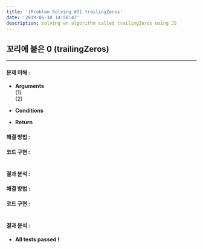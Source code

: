 ```yaml
---
title: '[Problem Solving #3] trailingZeros'
date: '2019-05-10 14:58:47'
description: solving an algorithm called trailingZeros using JS
---
```

## 꼬리에 붙은 0 (trailingZeros)
--- 
#### 문제 이해 :
  * **Arguments**  
  (1)   
  (2) 
  * **Conditions**  

  * **Return**  


#### 해결 방법 :  

#### 코드 구현 :  
  ~~~

  ~~~ 

#### 결과 분석 : 


#### 해결 방법 : 


#### 코드 구현 : 
~~~

~~~
#### 결과 분석 : 

  * **All tests passed !** 